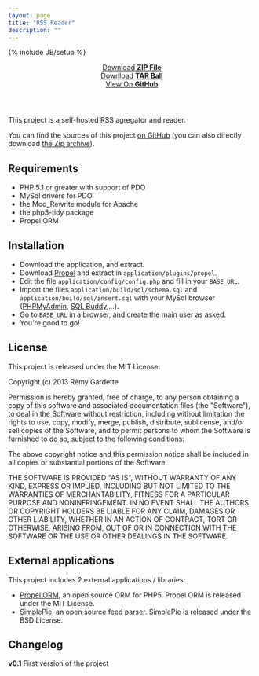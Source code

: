 ```yaml
---
layout: page
title: "RSS Reader"
description: ""
---
```

{% include JB/setup %}

<header class="project-downloads">
    <div><a href="https://github.com/RemyG/RSSReader/zipball/master">Download <strong>ZIP File</strong></a></div>
    <div><a href="https://github.com/RemyG/RSSReader/tarball/master">Download <strong>TAR Ball</strong></a></div>
    <div><a href="https://github.com/RemyG/RSSReader">View On <strong>GitHub</strong></a></div>
</header>

This project is a self-hosted RSS agregator and reader.

You can find the sources of this project [on GitHub](https://github.com/RemyG/RSSReader) (you can also directly download [the Zip archive](https://github.com/RemyG/RSSReader/archive/master.zip)).

## Requirements

* PHP 5.1 or greater with support of PDO
* MySql drivers for PDO
* the Mod_Rewrite module for Apache
* the php5-tidy package
* Propel ORM

## Installation

* Download the application, and extract.
* Download [Propel](http://propelorm.org/download.html) and extract in `application/plugins/propel`.
* Edit the file `application/config/config.php` and fill in your `BASE_URL`.
* Import the files `application/build/sql/schema.sql` and `application/build/sql/insert.sql` with your MySql browser ([PHPMyAdmin](http://www.phpmyadmin.net), [SQL Buddy](http://sqlbuddy.com/),...).
* Go to `BASE_URL` in a browser, and create the main user as asked.
* You're good to go!

## License

This project is released under the MIT License:

Copyright (c) 2013 Rémy Gardette

Permission is hereby granted, free of charge, to any person obtaining a copy of this software and associated documentation files (the "Software"), to deal in the Software without restriction, including without limitation the rights to use, copy, modify, merge, publish, distribute, sublicense, and/or sell copies of the Software, and to permit persons to whom the Software is furnished to do so, subject to the following conditions:

The above copyright notice and this permission notice shall be included in all copies or substantial portions of the Software.

THE SOFTWARE IS PROVIDED "AS IS", WITHOUT WARRANTY OF ANY KIND, EXPRESS OR IMPLIED, INCLUDING BUT NOT LIMITED TO THE WARRANTIES OF MERCHANTABILITY, FITNESS FOR A PARTICULAR PURPOSE AND NONINFRINGEMENT. IN NO EVENT SHALL THE AUTHORS OR COPYRIGHT HOLDERS BE LIABLE FOR ANY CLAIM, DAMAGES OR OTHER LIABILITY, WHETHER IN AN ACTION OF CONTRACT, TORT OR OTHERWISE, ARISING FROM, OUT OF OR IN CONNECTION WITH THE SOFTWARE OR THE USE OR OTHER DEALINGS IN THE SOFTWARE.

## External applications

This project includes 2 external applications / libraries:

* [Propel ORM](http://propelorm.org/), an open source ORM for PHP5. Propel ORM is released under the MIT License.
* [SimplePie](http://simplepie.org/), an open source feed parser. SimplePie is released under the BSD License.

## Changelog

**v0.1** First version of the project
